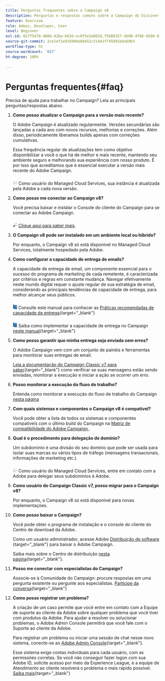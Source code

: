 ```yaml
---
title: Perguntas frequentes sobre o Campaign v8
description: Perguntas e respostas comuns sobre a Campaign do Discover
feature: Overview
role: Admin, Developer, User
level: Beginner
exl-id: 027f5478-d86b-42be-b63d-ec8f5e1dd83d,f5688357-db90-4f88-9596-91e9d0a20d75
source-git-commit: 2ce1ef1e935080a66452c31442f745891b9ab9b3
workflow-type: ht
source-wordcount: '657'
ht-degree: 100%

---
```


# Perguntas frequentes{#faq}

Precisa de ajuda para trabalhar no Campaign? Leia as principais perguntas/respostas abaixo.

1. **Como posso atualizar o Campaign para a versão mais recente?**

   O Adobe Campaign é atualizado regularmente. Versões secundárias são lançadas a cada ano com novos recursos, melhorias e correções. Além disso, periodicamente liberamos builds apenas com correções cumulativas.

   Essa frequência regular de atualizações tem como objetivo disponibilizar a você o que há de melhor e mais recente, mantendo seu ambiente seguro e melhorando sua experiência com nosso produto. É por isso que acreditamos que é essencial executar a versão mais recente do Adobe Campaign.

   ![](../assets/do-not-localize/speech.png)  Como usuário do Managed Cloud Services, sua instância é atualizada pela Adobe a cada nova versão.

1. **Como posso me conectar ao Campaign v8?**

   Você precisa baixar e instalar o Console do cliente do Campaign para se conectar ao Adobe Campaign.

   ![](../assets/do-not-localize/glass.png) [Clique aqui para saber mais](connect.md).

1. **O Campaign v8 pode ser instalado em um ambiente local ou híbrido?**

   Por enquanto, o Campaign v8 só está disponível no Managed Cloud Services, totalmente hospedado pela Adobe.

1. **Como configurar a capacidade de entrega de emails?**

   A capacidade de entrega de email, um componente essencial para o sucesso do programa de marketing de cada remetente, é caracterizada por critérios e regras em constante mudança. Navegar efetivamente neste mundo digital requer o ajuste regular de sua estratégia de email, considerando as principais tendências de capacidade de entrega, para melhor alcançar seus públicos.

   ![](../assets/do-not-localize/book.png) Consulte este manual para conhecer as [Práticas recomendadas de capacidade de entrega](https://experienceleague.adobe.com/docs/deliverability-learn/deliverability-best-practice-guide/introduction.html?lang=pt-BR){target=&quot;_blank&quot;}

   ![](../assets/do-not-localize/book.png) Saiba como implementar a capacidade de entrega no Campaign [neste manual](https://experienceleague.adobe.com/docs/deliverability-learn/deliverability-best-practice-guide/additional-resources/general-resources.html?lang=pt-BR){target=&quot;_blank&quot;}

1. **Como posso garantir que minha entrega seja enviada sem erros?**

   O Adobe Campaign vem com um conjunto de painéis e ferramentas para monitorar suas entregas de email.

   [Leia a documentação do Campaign Classic v7 para saber](https://experienceleague.adobe.com/docs/campaign-classic/using/sending-messages/monitoring-deliveries/about-delivery-monitoring.html?lang=pt-BR){target=&quot;_blank&quot;} como verificar se suas mensagens estão sendo enviadas, monitorar a execução e iniciar a ação se ocorrer um erro.

1. **Posso monitorar a execução do fluxo de trabalho?**

   Entenda como monitorar a execução do fluxo de trabalho do Campaign [nesta página](https://experienceleague.adobe.com/docs/campaign/automation/workflows/executing-a-workflow/start-a-workflow.html?lang=pt-BR)

1. **Com quais sistemas e componentes o Campaign v8 é compatível?**

   Você pode obter a lista de todos os sistemas e componentes compatíveis com o último build do Campaign na [Matriz de compatibilidade do Adobe Campaign ](compatibility-matrix.md).

1. **Qual é o procedimento para delegação de domínio?**

   Um subdomínio é uma divisão do seu domínio que pode ser usada para isolar suas marcas ou vários tipos de tráfego (mensagens transacionais, informações de marketing etc.).

   ![](../assets/do-not-localize/speech.png)  Como usuário do Managed Cloud Services, entre em contato com a Adobe para delegar seus subdomínios à Adobe.

1. **Como usuário do Campaign Classic v7, posso migrar para o Campaign v8?**

   Por enquanto, o Campaign v8 só está disponível para novas implementações.

1. **Como posso baixar o Campaign?**

   Você pode obter o programa de instalação e o console do cliente do Centro de download da Adobe.

   Como um usuário administrador, acesse Adobe [Distribuição de software](https://experience.adobe.com/#/downloads/content/software-distribution/en/campaign.html) {target=&quot;_blank&quot;} para baixar o Adobe Campaign.

   Saiba mais sobre o Centro de distribuição [nesta página](https://experienceleague.adobe.com/docs/experience-cloud/software-distribution/home.html?lang=pt-BR){target=&quot;_blank&quot;}.

1. **Posso me conectar com especialistas do Campaign?**

   Associe-se à Comunidade do Campaign: procure respostas em uma pergunta existente ou pergunte aos especialistas. [Participe da conversa](https://experienceleaguecommunities.adobe.com/t5/adobe-campaign-classic/ct-p/adobe-campaign-classic-community){target=&quot;_blank&quot;}


1. **Como posso registrar um problema?**

   A criação de um caso permite que você entre em contato com a Equipe de suporte ao cliente da Adobe sobre qualquer problema que você tiver com produtos da Adobe. Para ajudar a resolver ou solucionar problemas, o Adobe Admin Console permitirá que você fale com o Suporte ao cliente da Adobe.

   Para registrar um problema ou iniciar uma sessão de chat nesse novo sistema, conecte-se ao [Adobe Admin Console](https://adminConsole.adobe.com/overview){target=&quot;_blank&quot;}.

   Esse sistema exige contas individuais para cada usuário, com as permissões corretas. Se você não conseguir fazer logon com sua Adobe ID, solicite acesso por meio da Experience League, e a equipe de Atendimento ao cliente resolverá o problema o mais rápido possível. [Saiba mais](https://helpx.adobe.com/br/enterprise/admin-guide.html/enterprise/using/support-for-experience-cloud.ug.html){target=&quot;_blank&quot;}

